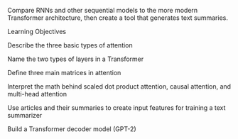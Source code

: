 Compare RNNs and other sequential models to the more modern Transformer architecture, then create a tool that generates text summaries.

Learning Objectives

Describe the three basic types of attention

Name the two types of layers in a Transformer

Define three main matrices in attention

Interpret the math behind scaled dot product attention, causal attention, and multi-head attention

Use articles and their summaries to create input features for training a text summarizer

Build a Transformer decoder model (GPT-2)
